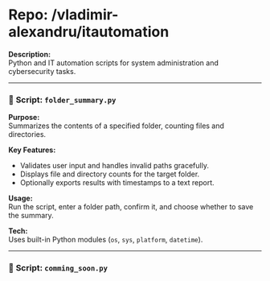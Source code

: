 # **Repo:** /vladimir-alexandru/itautomation  

**Description:**  
Python and IT automation scripts for system administration and cybersecurity tasks.

---

### 🧾 **Script:** `folder_summary.py`  
**Purpose:**  
Summarizes the contents of a specified folder, counting files and directories.  

**Key Features:**  
- Validates user input and handles invalid paths gracefully.  
- Displays file and directory counts for the target folder.  
- Optionally exports results with timestamps to a text report.  

**Usage:**  
Run the script, enter a folder path, confirm it, and choose whether to save the summary.  

**Tech:**  
Uses built-in Python modules (`os`, `sys`, `platform`, `datetime`).  

---

### 🧾 **Script:** `comming_soon.py`
